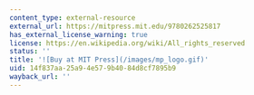 ```yaml
---
content_type: external-resource
external_url: https://mitpress.mit.edu/9780262525817
has_external_license_warning: true
license: https://en.wikipedia.org/wiki/All_rights_reserved
status: ''
title: '![Buy at MIT Press](/images/mp_logo.gif)'
uid: 14f837aa-25a9-4e57-9b40-84d8cf7895b9
wayback_url: ''
---
```

